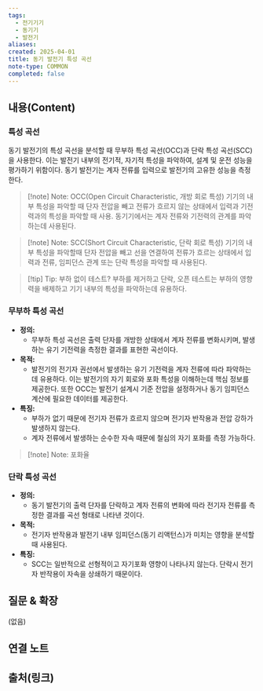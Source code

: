 ```yaml
---
tags:
  - 전기기기
  - 동기기
  - 발전기
aliases: 
created: 2025-04-01
title: 동기 발전기 특성 곡선
note-type: COMMON
completed: false
---
```


## 내용(Content)

### 특성 곡선

동기 발전기의 특성 곡선을 분석할 때 무부하 특성 곡선(OCC)과 단락 특성 곡선(SCC)을 사용한다. 이는 발전기 내부의 전기적, 자기적 특성을 파악하여, 설계 및 운전 성능을 평가하기 위함이다. 동기 발전기는 계자 전류를 입력으로 발전기의 고유한 성능을 측정한다.

>[!note] Note: OCC(Open Circuit Characteristic, 개방 회로 특성)
> 기기의 내부 특성을 파악할 때 단자 전압을 빼고 전류가 흐르지 않는 상태에서 입력과 기전력과의 특성을 파악할 때 사용. 동기기에서는 계자 전류와 기전력의 관계를 파악하는데 사용된다.

>[!note] Note: SCC(Short Circuit Characteristic, 단락 회로 특성)
>기기의 내부 특성을 파악할때 단자 전압을 빼고 선을 연결하여 전류가 흐르는 상태에서 입력과 전류, 임피던스 관계 또는 단락 특성을 파악할 때 사용된다.

>[!tip] Tip: 부하 없이 테스트?
>부하를 제거하고 단락, 오픈 테스트는 부하의 영향력을 배제하고 기기 내부의 특성을 파악하는데 유용하다.


### 무부하 특성 곡선


- **정의:**
	- 무부하 특성 곡선은 출력 단자를 개방한 상태에서 계자 전류를 변화시키며, 발생하는 유기 기전력을 측정한 결과를 표현한 곡선이다.
- **목적:**
	- 발전기의 전기자 권선에서 발생하는 유기 기전력을 계자 전류에 따라 파악하는데 유용하다. 이는 발전기의 자기 회로와 포화 특성을 이해하는데 핵심 정보를 제공한다. 또한 OCC는 발전기 설계시 기준 전압을 설정하거나 동기 임피던스 계산에 필요한 데이터를 제공한다.
- **특징:**
	- 부하가 없기 때문에 전기자 전류가 흐르지 않으며 전기자 반작용과 전압 강하가 발생하지 않는다.
	- 계자 전류에서 발생하는 순수한 자속 때문에 철심의 자기 포화를 측정 가능하다.

>[!note] Note: 포화율
>



### 단락 특성 곡선

- **정의:**
	- 동기 발전기의 출력 단자를 단락하고 계자 전류의 변화에 따라 전기자 전류를 측정한 결과를 곡선 형태로 나타낸 것이다.
- **목적:**
	- 전기자 반작용과 발전기 내부 임피던스(동기 리액턴스)가 미치는 영향을 분석할 때 사용된다. 
- **특징:**
	- SCC는 일반적으로 선형적이고 자기포화 영향이 나타나지 않는다. 단락시 전기자 반작용이 자속을 상쇄하기 때문이다.


## 질문 & 확장

(없음)

## 연결 노트

## 출처(링크)

